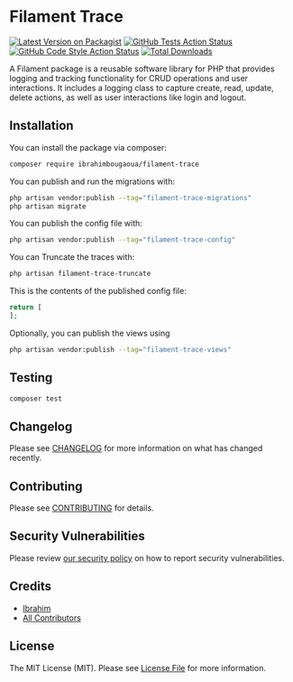 # Filament Trace

[![Latest Version on Packagist](https://img.shields.io/packagist/v/ibrahimbougaoua/filament-trace.svg?style=flat-square)](https://packagist.org/packages/ibrahimbougaoua/filament-trace)
[![GitHub Tests Action Status](https://img.shields.io/github/actions/workflow/status/ibrahimbougaoua/filament-trace/run-tests.yml?branch=main&label=tests&style=flat-square)](https://github.com/ibrahimbougaoua/filament-trace/actions?query=workflow%3Arun-tests+branch%3Amain)
[![GitHub Code Style Action Status](https://img.shields.io/github/actions/workflow/status/ibrahimbougaoua/filament-trace/fix-php-code-style-issues.yml?branch=main&label=code%20style&style=flat-square)](https://github.com/ibrahimbougaoua/filament-trace/actions?query=workflow%3A"Fix+PHP+code+style+issues"+branch%3Amain)
[![Total Downloads](https://img.shields.io/packagist/dt/ibrahimbougaoua/filament-trace.svg?style=flat-square)](https://packagist.org/packages/ibrahimbougaoua/filament-trace)

A Filament package is a reusable software library for PHP that provides logging and tracking functionality for CRUD operations and user interactions. It includes a logging class to capture create, read, update, delete actions, as well as user interactions like login and logout.

## Installation

You can install the package via composer:

```bash
composer require ibrahimbougaoua/filament-trace
```

You can publish and run the migrations with:

```bash
php artisan vendor:publish --tag="filament-trace-migrations"
php artisan migrate
```

You can publish the config file with:

```bash
php artisan vendor:publish --tag="filament-trace-config"
```

You can Truncate the traces with:

```bash
php artisan filament-trace-truncate
```

This is the contents of the published config file:

```php
return [
];
```

Optionally, you can publish the views using

```bash
php artisan vendor:publish --tag="filament-trace-views"
```

## Testing

```bash
composer test
```

## Changelog

Please see [CHANGELOG](CHANGELOG.md) for more information on what has changed recently.

## Contributing

Please see [CONTRIBUTING](CONTRIBUTING.md) for details.

## Security Vulnerabilities

Please review [our security policy](../../security/policy) on how to report security vulnerabilities.

## Credits

- [Ibrahim](https://github.com/ibrahimBougaoua)
- [All Contributors](../../contributors)

## License

The MIT License (MIT). Please see [License File](LICENSE.md) for more information.
